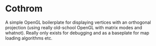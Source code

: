 # Cothrom
A simple OpenGL boilerplate for displaying vertices with an orthogonal projection (using really old-school OpenGL with matrix modes and whatnot).
Really only exists for debugging and as a baseplate for map loading algorithms etc.
